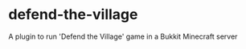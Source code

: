 defend-the-village
==================

A plugin to run 'Defend the Village' game in a Bukkit Minecraft server
